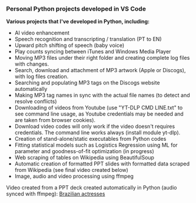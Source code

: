 ### Personal Python projects developed in VS Code

**Various projects that I've developed in Python, including:**
- AI video enhancement
- Speech recognition and transcripting / translation (PT to EN)
- Upward pitch shifting of speech (baby voice)
- Play counts syncing between iTunes and Windows Media Player
- Moving MP3 files under their right folder and creating complete log files with changes.
- Search, download and attachment of MP3 artwork (Apple or Discogs), with log files creation.
- Searching and populating MP3 tags on the Discogs website automatically
- Making MP3 tag names in sync with the actual file names (to detect and resolve conflicts)
- Downloading of videos from Youtube (use "YT-DLP CMD LINE.txt" to see command line usage, as Youtube credentials may be needed and are taken from browser cookies). 
- Download video codes will only work if the video doesn't requires credentials. The command line works always (install module yt-dlp).
- Creation of stand-alone/static executables from Python codes
- Fitting statistical models such as Logistics Regression using ML for parameter and goodness-of-fit optimization (in progress)
- Web scraping of tables on Wikipedia using BeautifulSoup
- Automatic creation of formatted PPT slides with formatted data scraped from Wikipedia (see final video created below)
- Image, audio and video processing using ffmpeg

Video created from a PPT deck created automatically in Python (audio synced with ffmpeg):
[Brazilian actresses](https://drive.google.com/file/d/1l_Zxaq1p-71HO2b6AdjMkAQa74wRyHxH/view?usp=sharing)


